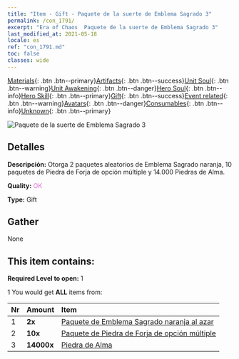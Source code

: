 ```yaml
---
title: "Item - Gift - Paquete de la suerte de Emblema Sagrado 3"
permalink: /con_1791/
excerpt: "Era of Chaos  Paquete de la suerte de Emblema Sagrado 3"
last_modified_at: 2021-05-18
locale: es
ref: "con_1791.md"
toc: false
classes: wide
---
```

 [Materials](/ItemsES/){: .btn .btn--primary}[Artifacts](/ItemsES/Artifacts/){: .btn .btn--success}[Unit Soul](/ItemsES/UnitSoul/){: .btn .btn--warning}[Unit Awakening](/ItemsES/UnitAwakening/){: .btn .btn--danger}[Hero Soul](/ItemsES/HeroSoul/){: .btn .btn--info}[Hero Skill](/ItemsES/HeroSkill/){: .btn .btn--primary}[Gift](/ItemsES/Gift/){: .btn .btn--success}[Event related](/ItemsES/Events/){: .btn .btn--warning}[Avatars](/ItemsES/Avatars/){: .btn .btn--danger}[Consumables](/ItemsES/Consumables/){: .btn .btn--info}[Unknown](/ItemsES/Unknown/){: .btn .btn--primary}

 ![Paquete de la suerte de Emblema Sagrado 3](/images/t/i_907411.png)

## Detalles
 **Descripción:** Otorga 2 paquetes aleatorios de Emblema Sagrado naranja, 10 paquetes de Piedra de Forja de opción múltiple y 14.000 Piedras de Alma.

 **Quality:** <span style="color: #DA70D6">OK</span>

 **Type:** Gift

## Gather

  None

## This item contains:

 **Required Level to open:** 1

 1 You would get **ALL** items  from:

  | Nr | Amount |     Item    |
  |:---|:-------|:------------|
  | 1 |  **2x** | [Paquete de Emblema Sagrado naranja al azar](/ItemsES/con_1794/) |  | 
  | 2 |  **10x** | [Paquete de Piedra de Forja de opción múltiple](/ItemsES/con_1480/) |  | 
  | 3 |  **14000x** | [Piedra de Alma ](/ItemsES/con_923/) |  | 
